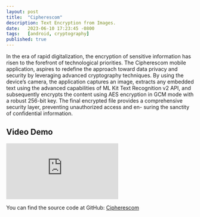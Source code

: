 ```yaml
---
layout: post
title:  "Cipherescom"
description: Text Encryption from Images.
date:   2023-06-10 17:23:45 -0800
tags:   [android, cryptography]
published: true
---
```


In the era of rapid digitalization, the encryption of sensitive information has risen to the forefront of technological priorities. The Cipherescom mobile application, aspires to redefine the approach toward data privacy and security by leveraging advanced cryptography techniques. By using the device’s camera, the application captures an image, extracts any embedded text using the advanced capabilities of ML Kit Text Recognition v2 API, and subsequently encrypts the content using AES encryption in GCM mode with a robust 256-bit key. The final encrypted file provides a comprehensive security layer, preventing unauthorized access and en- suring the sanctity of confidential information.


## Video Demo

<p><iframe src="https://www.youtube.com/embed/HXjQ7TOdbhw" frameborder="0" allowfullscreen></iframe></p>


You can find the source code at GitHub: [Cipherescom](https://github.com/mauroLaine/CipherText/)